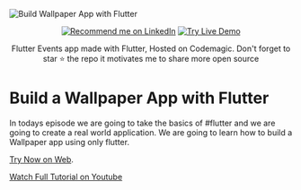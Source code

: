 ![Build Wallpaper App with Flutter](https://user-images.githubusercontent.com/55942632/78735149-abd9ee00-7967-11ea-8c6a-2a27ca452ba1.png)

<p align="center">
<a href="https://www.linkedin.com/in/lamsanskar/">
    <img src="https://img.shields.io/badge/Support-Recommed%2FEndorse%20me%20on%20Linkedin-yellow?style=for-the-badge&logo=linkedin" alt="Recommend me on LinkedIn" /></a>

<a href="https://wallpaperhub.web.app/#/">
    <img src="https://img.shields.io/badge/Flutter%20Web-Live%20Demo-green?style=for-the-badge&logo=flutter" alt="Try Live Demo" /></a>
</p>

<p align= "center">
Flutter Events app made with Flutter, Hosted on Codemagic. Don't forget to star ⭐ the repo it motivates me to share more open source
</p>

# Build a Wallpaper App with Flutter

In todays episode we are going to take the basics of #flutter and we are going to create a real world application. We are going to learn how to build a Wallpaper app using only flutter.

[Try Now on Web](https://wallpaperhub.web.app/#/).

[Watch Full Tutorial on Youtube](https://youtu.be/EKdAU3l_0gA)

